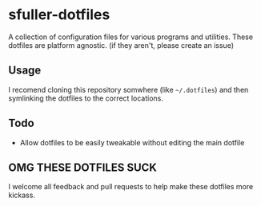 # sfuller-dotfiles
A collection of configuration files for various programs and utilities. These dotfiles are platform agnostic. (if they aren't, please create an issue)

## Usage
I recomend cloning this repository somwhere (like `~/.dotfiles`) and then symlinking the dotfiles to the correct locations.

## Todo
* Allow dotfiles to be easily tweakable without editing the main dotfile

## OMG THESE DOTFILES SUCK
I welcome all feedback and pull requests to help make these dotfiles more kickass.
